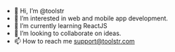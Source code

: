 - 👋 Hi, I’m @toolstr
- 👀 I’m interested in web and mobile app development.
- 🌱 I’m currently learning ReactJS
- 💞️ I’m looking to collaborate on ideas.
- 📫 How to reach me support@toolstr.com

<!---
toolstr/toolstr is a ✨ special ✨ repository because its `README.md` (this file) appears on your GitHub profile.
You can click the Preview link to take a look at your changes.
--->
